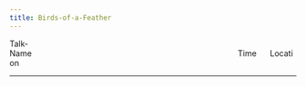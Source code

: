 ```yaml
---
title: Birds-of-a-Feather
---
```


Talk-Name                                                                                            Time      Location

------------------------------------------------------------------------
